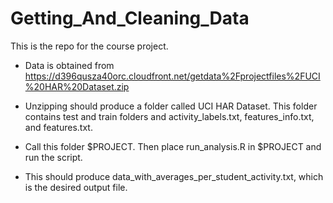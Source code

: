 # Getting_And_Cleaning_Data

This is the repo for the course project.

* Data is obtained from https://d396qusza40orc.cloudfront.net/getdata%2Fprojectfiles%2FUCI%20HAR%20Dataset.zip

* Unzipping should produce  a folder called UCI HAR Dataset. This folder contains test and train folders and activity_labels.txt, features_info.txt, and features.txt.

* Call this folder $PROJECT. Then place run_analysis.R in $PROJECT and run the script.

* This should produce data_with_averages_per_student_activity.txt, which is the desired output file.






